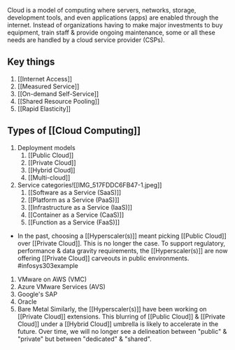 Cloud is a model of computing where servers, networks, storage, development tools, and even applications (apps) are enabled through the internet. Instead of organizations having to make major investments to buy equipment, train staff & provide ongoing maintenance, some or all these needs are handled by a cloud service provider (CSPs).

## Key things
1. [[Internet Access]]
2. [[Measured Service]]
3. [[On-demand Self-Service]]
4. [[Shared Resource Pooling]]
5. [[Rapid Elasticity]]

## Types of [[Cloud Computing]]
1. Deployment models
	1. [[Public Cloud]]
	2. [[Private Cloud]]
	3. [[Hybrid Cloud]]
	4. [[Multi-cloud]]
2. Service categories![[IMG_517FDDC6FB47-1.jpeg]]
	1. [[Software as a Service (SaaS)]]
	2. [[Platform as a Service (PaaS)]]
	3. [[Infrastructure as a Service (IaaS)]]
	4. [[Container as a Service (CaaS)]]
	5. [[Function as a Service (FaaS)]]

- In the past, choosing a [[Hyperscaler(s)]] meant picking [[Public Cloud]] over [[Private Cloud]]. This is no longer the case. To support regulatory, performance & data gravity requirements, the [[Hyperscaler(s)]] are now offering [[Private Cloud]] carveouts in public environments. 
#infosys303example 
1. VMware on AWS (VMC)
2. Azure VMware Services (AVS)
3. Google's SAP
4. Oracle
5. Bare Metal
Similarly, the [[Hyperscaler(s)]] have been working on [[Private Cloud]] extensions. This blurring of [[Public Cloud]] & [[Private Cloud]] under a [[Hybrid Cloud]] umbrella is likely to accelerate in the future. Over time, we will no longer see a delineation between "public" & "private" but between "dedicated" & "shared".

